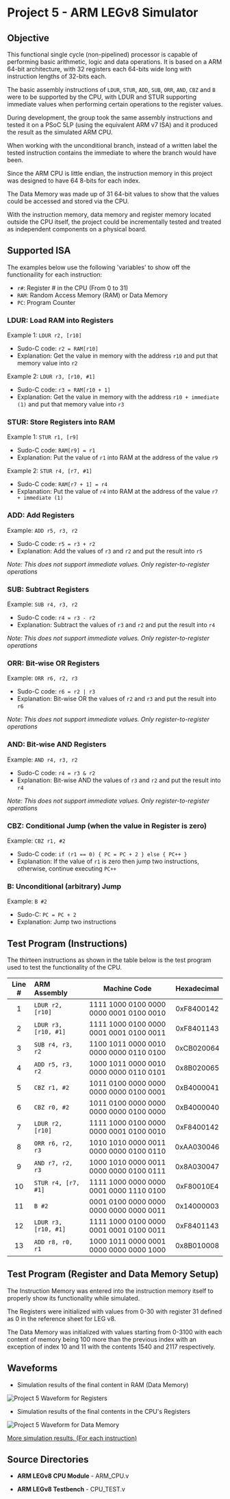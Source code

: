 # Project 5 - ARM LEGv8 Simulator

## Objective

This functional single cycle (non-pipelined) processor is capable of performing basic arithmetic, logic and data operations. It is based on a ARM 64-bit architecture, with 32 registers each 64-bits wide long with instruction lengths of 32-bits each. 

The basic assembly instructions of ``LDUR``, ``STUR``, ``ADD``, ``SUB``, ``ORR``, ``AND``, ``CBZ`` and ``B`` were to be supported by the CPU, with LDUR and STUR supporting immediate values when performing certain operations to the register values.

During development, the group took the same assembly instructions and tested it on a PSoC 5LP (using the equivalent ARM v7 ISA) and it produced the result as the simulated ARM CPU. 

When working with the unconditional branch, instead of a written label the tested instruction contains the immediate to where the branch would have been. 

Since the ARM CPU is little endian, the instruction memory in this project was designed to have 64 8-bits for each index. 

The Data Memory was made up of 31 64-bit values to show that the values could be accessed and stored via the CPU. 

With the instruction memory, data memory and register memory located outside the CPU itself, the project could be incrementally tested and treated as independent components on a physical board. 

## Supported ISA

The examples below use the following 'variables' to show off the functionaility for each instruction:

- ``r#``: Register # in the CPU (From 0 to 31)
- ``RAM``: Random Access Memory (RAM) or Data Memory
- ``PC``: Program Counter

### LDUR: Load RAM into Registers

Example 1: ``LDUR r2, [r10]``

- Sudo-C code: ``r2 = RAM[r10]``
- Explanation: Get the value in memory with the address ``r10`` and put that memory value into ``r2``

Example 2: ``LDUR r3, [r10, #1]``

- Sudo-C code: ``r3 = RAM[r10 + 1]``
- Explanation: Get the value in memory with the address ``r10 + immediate (1)`` and put that memory value into ``r3``

### STUR: Store Registers into RAM

Example 1: ``STUR r1, [r9]``

- Sudo-C code: ``RAM[r9] = r1``
- Explanation: Put the value of ``r1`` into RAM at the address of the value ``r9``

Example 2: ``STUR r4, [r7, #1]``

- Sudo-C code: ``RAM[r7 + 1] = r4``
- Explanation: Put the value of ``r4`` into RAM at the address of the value ``r7 + immediate (1)``

### ADD: Add Registers

Example: ``ADD r5, r3, r2``

- Sudo-C code: ``r5 = r3 + r2``
- Explanation: Add the values of ``r3`` and ``r2`` and put the result into ``r5``

*Note: This does not support immediate values. Only register-to-register operations*

### SUB: Subtract Registers

Example: ``SUB r4, r3, r2``

- Sudo-C code: ``r4 = r3 - r2``
- Explanation: Subtract the values of ``r3`` and ``r2`` and put the result into ``r4``

*Note: This does not support immediate values. Only register-to-register operations*

### ORR: Bit-wise OR Registers

Example: ``ORR r6, r2, r3``

- Sudo-C code: ``r6 = r2 | r3``
- Explanation: Bit-wise OR the values of ``r2`` and ``r3`` and put the result into ``r6``

*Note: This does not support immediate values. Only register-to-register operations*

### AND: Bit-wise AND Registers

Example: ``AND r4, r3, r2``

- Sudo-C code: ``r4 = r3 & r2``
- Explanation: Bit-wise AND the values of ``r3`` and ``r2`` and put the result into ``r4``

*Note: This does not support immediate values. Only register-to-register operations*

### CBZ: Conditional Jump (when the value in Register is zero)

Example: ``CBZ r1, #2``

- Sudo-C code: ``if (r1 == 0) { PC = PC + 2 } else { PC++ }``
- Explanation: If the value of ``r1`` is zero then jump two instructions, otherwise, continue executing ``PC++``

### B: Unconditional (arbitrary) Jump

Example: ``B #2``

- Sudo-C: ``PC = PC + 2``
- Explanation: Jump two instructions

## Test Program (Instructions)

The thirteen instructions as shown in the table below is the test program used to test the functionality of the CPU.

| Line # |      ARM Assembly     |                Machine Code             | Hexadecimal|
|:------:|:----------------------|:---------------------------------------:|:----------:|
|    1   | ``LDUR r2, [r10]``    | 1111 1000 0100 0000 0000 0001 0100 0010 | 0xF8400142 |
|    2   | ``LDUR r3, [r10, #1]``| 1111 1000 0100 0000 0001 0001 0100 0011 | 0xF8401143 |
|    3   | ``SUB r4, r3, r2``    | 1100 1011 0000 0010 0000 0000 0110 0100 | 0xCB020064 |
|    4   | ``ADD r5, r3, r2``    | 1000 1011 0000 0010 0000 0000 0110 0101 | 0x8B020065 |
|    5   | ``CBZ r1, #2``        | 1011 0100 0000 0000 0000 0000 0100 0001 | 0xB4000041 |
|    6   | ``CBZ r0, #2``        | 1011 0100 0000 0000 0000 0000 0100 0000 | 0xB4000040 |
|    7   | ``LDUR r2, [r10]``    | 1111 1000 0100 0000 0000 0001 0100 0010 | 0xF8400142 |
|    8   | ``ORR r6, r2, r3``    | 1010 1010 0000 0011 0000 0000 0100 0110 | 0xAA030046 |
|    9   | ``AND r7, r2, r3``    | 1000 1010 0000 0011 0000 0000 0100 0111 | 0x8A030047 |
|   10   | ``STUR r4, [r7, #1]`` | 1111 1000 0000 0000 0001 0000 1110 0100 | 0xF80010E4 |
|   11   | ``B #2``              | 0001 0100 0000 0000 0000 0000 0000 0011 | 0x14000003 |
|   12   | ``LDUR r3, [r10, #1]``| 1111 1000 0100 0000 0001 0001 0100 0011 | 0xF8401143 |
|   13   | ``ADD r8, r0, r1``    | 1000 1011 0000 0001 0000 0000 0000 1000 | 0x8B010008 |

## Test Program (Register and Data Memory Setup)

The Instruction Memory was entered into the instruction memory itself to properly show its functionality while simulated. 

The Registers were initialized with values from 0-30 with register 31 defined as 0 in the reference sheet for LEG v8. 

The Data Memory was initialized with values starting from 0-3100 with each content of memory being 100 more than the previous index with an exception of index 10 and 11 with the contents 1540 and 2117 respectively.

## Waveforms

- Simulation results of the final content in RAM (Data Memory)

![Project 5 Waveform for Registers](/Project%205%20-%20ARM%20LEGv8%20Simulator/Simulation%20Waveforms/project5_test_A.png)

- Simulation results of the final contents in the CPU's Registers

![Project 5 Waveform for Data Memory](/Project%205%20-%20ARM%20LEGv8%20Simulator/Simulation%20Waveforms/project5_test_B.png)

[More simulation results. (For each instruction)](/Project%205%20-%20ARM%20LEGv8%20Simulator/Simulation%20Waveforms/)

## Source Directories

- **ARM LEGv8 CPU Module** - ARM_CPU.v

- **ARM LEGv8 Testbench** - CPU_TEST.v
